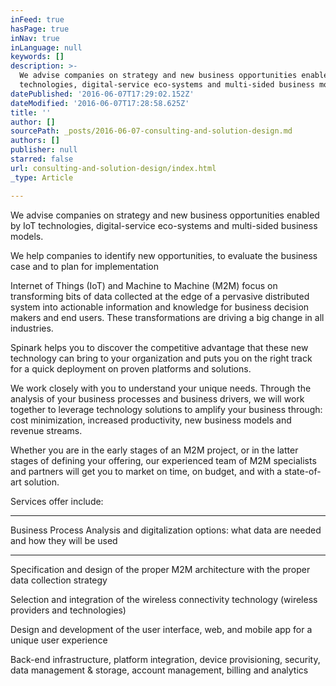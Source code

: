 ```yaml
---
inFeed: true
hasPage: true
inNav: true
inLanguage: null
keywords: []
description: >-
  We advise companies on strategy and new business opportunities enabled by IoT
  technologies, digital-service eco-systems and multi-sided business models. 
datePublished: '2016-06-07T17:29:02.152Z'
dateModified: '2016-06-07T17:28:58.625Z'
title: ''
author: []
sourcePath: _posts/2016-06-07-consulting-and-solution-design.md
authors: []
publisher: null
starred: false
url: consulting-and-solution-design/index.html
_type: Article

---
```

We advise companies on strategy and new business opportunities enabled by IoT technologies, digital-service eco-systems and multi-sided business models. 

We help companies to identify new opportunities, to evaluate the business case and to plan for implementation

Internet of Things (IoT) and Machine to Machine (M2M) focus on transforming bits of data collected at the edge of a pervasive distributed system into actionable information and knowledge for business decision makers and end users. These transformations are driving a big change in all industries.

Spinark helps you to discover the competitive advantage that these new technology can bring to your organization and puts you on the right track for a quick deployment on proven platforms and solutions. 

We work closely with you to understand your unique needs. Through the analysis of your business processes and business drivers, we will work together to leverage technology solutions to amplify your business through: cost minimization, increased productivity, new business models and revenue streams. 

Whether you are in the early stages of an M2M project, or in the latter stages of defining your offering, our experienced team of M2M specialists and partners will get you to market on time, on budget, and with a state-of-art solution. 

Services offer include: 

****

Business Process Analysis and digitalization options: what data are needed and how they will be used 

****

Specification and design of the proper M2M architecture with the proper data collection strategy 

Selection and integration of the wireless connectivity technology (wireless providers and technologies) 

Design and development of the user interface, web, and mobile app for a unique user experience 

Back-end infrastructure, platform integration, device provisioning, security, data management & storage, account management, billing and analytics